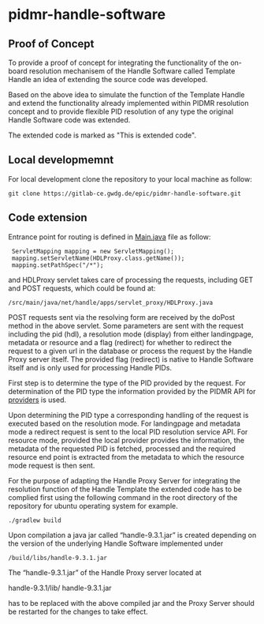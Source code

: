 # pidmr-handle-software



## Proof of Concept

To provide a proof of concept for integrating the functionality of the on-board resolution mechanisem of the Handle Software called Template Handle an idea of extending the source code was developed.

Based on the above idea to simulate the function of the Template Handle and extend the functionality already implemented within PIDMR resolution concept and to provide flexible PID resolution of any type the original Handle Software code was extended.

The extended code is marked as "This is extended code".

## Local developmemnt

For local development clone the repository to your local machine as follow:
```
git clone https://gitlab-ce.gwdg.de/epic/pidmr-handle-software.git
```

## Code extension

Entrance point for routing is defined in [Main.java](https://gitlab-ce.gwdg.de/epic/pidmr-handle-software/-/blob/main/src/main/java/net/handle/server/Main.java?ref_type=heads#L398) file as follow:

```
 ServletMapping mapping = new ServletMapping();
 mapping.setServletName(HDLProxy.class.getName());
 mapping.setPathSpec("/*");
```

and HDLProxy servlet takes care of processing the requests, including GET and POST requests, which could be found at:

```
/src/main/java/net/handle/apps/servlet_proxy/HDLProxy.java
```
POST requests sent via the resolving form are received by the doPost method in the above servlet. Some parameters are sent with the request including the pid (hdl), a resolution mode (display) from either landingpage, metadata or resource and a flag (redirect) for whether to redirect the request to a given url in the database or process the request by the Handle Proxy server itself. The provided flag (redirect) is native to Handle Software itself and is only used for processing Handle PIDs.

First step is to determine the type of the PID provided by the request. For determination of the PID type the information provided by the PIDMR API for [providers](https://apimr.devel.argo.grnet.gr/v1/providers) is used.

Upon determining the PID type a corresponding handling of the request is executed based on the resolution mode. For landingpage and metadata mode a redirect request is sent to the local PID resolution service API. For resource mode, provided the local provider provides the information, the metadata of the requested PID is fetched, processed and the required resource end point is extracted from the metadata to which the resource mode request is then sent.

For the purpose of adapting the Handle Proxy Server for integrating the resolution function of the Handle Template the extended code has to be complied first using the following command in the root directory of the repository for ubuntu operating system for example.

 ```
./gradlew build
 ```

Upon compilation a java jar called “handle-9.3.1.jar” is created depending on the version of the underlying Handle Software implemented under

 ```
/build/libs/handle-9.3.1.jar
```
The “handle-9.3.1.jar” of the Handle Proxy server located at

handle-9.3.1/lib/ handle-9.3.1.jar

has to be replaced with the above compiled jar and the Proxy Server should be restarted for the changes to take effect.